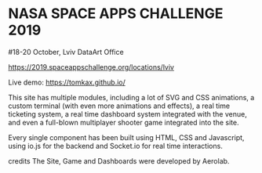 
# NASA SPACE APPS CHALLENGE 2019

#18-20 October, Lviv
DataArt Office

https://2019.spaceappschallenge.org/locations/lviv

Live demo: https://tomkax.github.io/


This site has multiple modules, including a lot of SVG and CSS animations, a custom terminal (with even more animations and effects), a real time ticketing system, a real time dashboard system integrated with the venue, and even a full-blown multiplayer shooter game integrated into the site.

Every single component has been built using HTML, CSS and Javascript, using io.js for the backend and Socket.io for real time interactions.

credits
The  Site, Game and Dashboards were developed by Aerolab.
